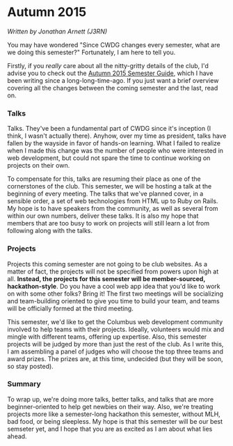 # Autumn 2015
*Written by Jonathan Arnett (J3RN)*

You may have wondered "Since CWDG changes every semester, what are we doing this semester?" Fortunately, I am here to tell you.

Firstly, if you *really* care about all the nitty-gritty details of the club, I'd advise you to check out the [Autumn 2015 Semester Guide](https://github.com/CWDG/semester-plans/blob/master/2015-08/guide.md), which I have been writing since a long-long-time-ago. If you just want a brief overview covering all the changes between the coming semester and the last, read on.

### Talks

Talks. They've been a fundamental part of CWDG since it's inception (I think, I wasn't actually there). Anyhow, over my time as president, talks have fallen by the wayside in favor of hands-on learning. What I failed to realize when I made this change was the number of people who were interested in web development, but could not spare the time to continue working on projects on their own.

To compensate for this, talks are resuming their place as one of the cornerstones of the club. This semester, we will be hosting a talk at the beginning of every meeting. The talks that we've planned cover, in a sensible order, a set of web technologies from HTML up to Ruby on Rails. My hope is to have speakers from the community, as well as several from within our own numbers, deliver these talks. It is also my hope that members that are too busy to work on projects will still learn a lot from following along with the talks.

### Projects

Projects this coming semester are not going to be club websites. As a matter of fact, the projects will not be specified from powers upon high at all. **Instead, the projects for this semester will be member-sourced, hackathon-style**. Do you have a cool web app idea that you'd like to work on with some other folks? Bring it! The first two meetings will be socializing and team-building oriented to give you time to build your team, and teams will be officially formed at the third meeting.

This semester, we'd like to get the Columbus web development community involved to help teams with their projects. Ideally, volunteers would mix and mingle with different teams, offering up expertise. Also, this semester projects will be judged by more than just the rest of the club. As I write this, I am assembling a panel of judges who will choose the top three teams and award prizes. The prizes are, at this time, undecided (but they will be soon, so stay posted).

### Summary

To wrap up, we're doing more talks, better talks, and talks that are more beginner-oriented to help get newbies on their way. Also, we're treating projects more like a semester-long hackathon this semester, without MLH, bad food, or being sleepless. My hope is that this semester will be our best semseter yet, and I hope that you are as excited as I am about what lies ahead.

